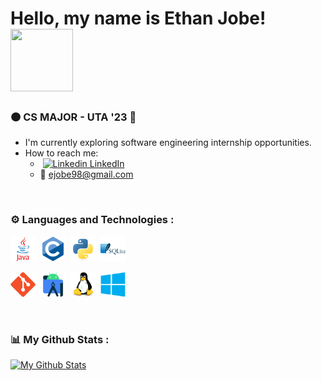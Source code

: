 <h1 align="left"> Hello, my name is Ethan Jobe!<img src="https://media0.giphy.com/media/Y5IJ9mcHoO6AaUj5Pw/giphy.gif?cid=790b76113855221a7d7d7296bdaaa2e81c9fc8a94a1aec8c&rid=giphy.gif&ct" width="100" height="100"/></h1>

### 🟠 CS MAJOR - UTA '23 🔵

- I'm currently exploring software engineering internship opportunities. 
- How to reach me: 
  - &nbsp;[![Linkedin](https://i.stack.imgur.com/gVE0j.png) LinkedIn](https://www.linkedin.com/in/ethan-jobe/)
&nbsp;
  - 📧 ejobe98@gmail.com

&nbsp;

### ⚙ Languages and Technologies :
<img src="https://github.com/devicons/devicon/blob/master/icons/java/java-original-wordmark.svg" title="Java" alt="java" width="40" height="40"/>&nbsp;
<img src="https://github.com/devicons/devicon/blob/master/icons/c/c-original.svg" title="C" alt="c" width="40" height="40"/>&nbsp;
<img src="https://github.com/devicons/devicon/blob/master/icons/python/python-original.svg" title="Python" alt="py" width="40" height="40"/>&nbsp;
<img src="https://github.com/devicons/devicon/blob/master/icons/sqlite/sqlite-original-wordmark.svg" title="sqlite" alt="sql" width="40" height="40"/>&nbsp;

<img src="https://github.com/devicons/devicon/blob/master/icons/git/git-original.svg" title="git" alt="git" width="40" height="40"/>&nbsp;
<img src="https://github.com/devicons/devicon/blob/master/icons/androidstudio/androidstudio-original.svg" title="Android Studio" alt="droid" width="40" height="40"/>&nbsp;
<img src="https://github.com/devicons/devicon/blob/master/icons/linux/linux-original.svg" title="Linux" alt="Penguin" width="40" height="40"/>&nbsp;
<img src="https://github.com/devicons/devicon/blob/master/icons/windows8/windows8-original.svg" title="Windows" alt="BillGates" width="40" height="40"/>&nbsp;

&nbsp;

### 📊 My Github Stats :
[![My Github Stats](https://github-readme-stats.vercel.app/api/top-langs/?username=EjobeTea&layout=compact&show_icons=true&theme=blueberry)](https://github.com/anuraghazra/github-readme-stats)







